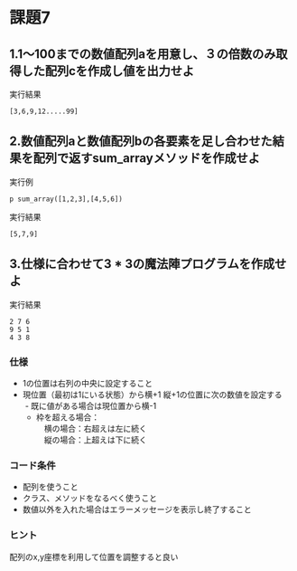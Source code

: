 # 課題7

## 1.1〜100までの数値配列aを用意し、３の倍数のみ取得した配列cを作成し値を出力せよ

実行結果
```
[3,6,9,12.....99]
```

## 2.数値配列aと数値配列bの各要素を足し合わせた結果を配列で返すsum_arrayメソッドを作成せよ

実行例
```
p sum_array([1,2,3],[4,5,6]) 
```

実行結果
```
[5,7,9]
```

## 3.仕様に合わせて3 * 3の魔法陣プログラムを作成せよ

実行結果
```
2 7 6
9 5 1
4 3 8
```

### 仕様
- 1の位置は右列の中央に設定すること  
- 現位置（最初は1にいる状態）から横+1 縦+1の位置に次の数値を設定する  
    - 既に値がある場合は現位置から横-1  
    - 枠を超える場合：  
    　横の場合：右超えは左に続く  
    　縦の場合：上超えは下に続く  

### コード条件
- 配列を使うこと  
- クラス、メソッドをなるべく使うこと
- 数値以外を入れた場合はエラーメッセージを表示し終了すること

### ヒント
配列のx,y座標を利用して位置を調整すると良い


